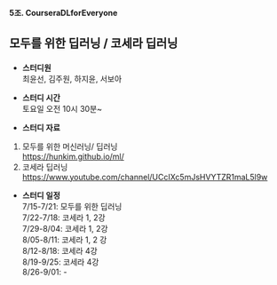 #### 5조. CourseraDLforEveryone  
## 모두를 위한 딥러닝 / 코세라 딥러닝 
####   
* **스터디원**  
최윤선, 김주원, 하지윤, 서보아  

* **스터디 시간**  
토요일 오전 10시 30분~  

* **스터디 자료**  
 1. 모두를 위한 머신러닝/ 딥러닝   
 https://hunkim.github.io/ml/
 2. 코세라 딥러닝  
 https://www.youtube.com/channel/UCcIXc5mJsHVYTZR1maL5l9w  
 

* **스터디 일정**  
 7/15-7/21:  모두를 위한 딥러닝  
 7/22-7/18:  코세라 1, 2강  
 7/29-8/04:  코세라 1, 2강  
 8/05-8/11:  코세라 1, 2 강  
 8/12-8/18:  코세라 4강  
 8/19-9/25:  코세라 4강   
 8/26-9/01:   -


